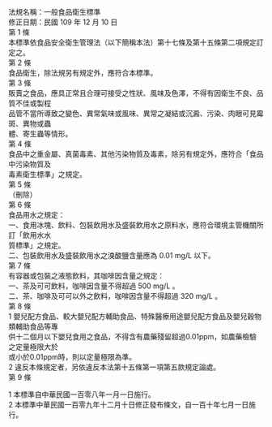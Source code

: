 法規名稱：一般食品衛生標準  
修正日期：民國 109 年 12 月 10 日  
第 1 條  
本標準依食品安全衛生管理法（以下簡稱本法）第十七條及第十五條第二項規定訂定之。  
第 2 條  
食品衛生，除法規另有規定外，應符合本標準。  
第 3 條  
販賣之食品，應具正常且合理可接受之性狀、風味及色澤，不得有因衛生不良、品質不佳或製程  
品管不當所導致之變色、異常氣味或風味、異常之凝結或沉澱、污染、肉眼可見霉斑、異物或蟲  
體、寄生蟲等情形。  
第 4 條  
食品中之重金屬、真菌毒素、其他污染物質及毒素，除另有規定外，應符合「食品中污染物質及  
毒素衛生標準」之規定。  
第 5 條  
（刪除）  
第 6 條  
食品用水之規定：  
一、食用冰塊、飲料、包裝飲用水及盛裝飲用水之原料水，應符合環境主管機關所訂「飲用水水  
質標準」之規定。  
二、包裝飲用水及盛裝飲用水之溴酸鹽含量應為 0.01 mg/L 以下。  
第 7 條  
有容器或包裝之液態飲料，其咖啡因含量之規定：  
一、茶及可可飲料，咖啡因含量不得超過 500 mg/L 。  
二、茶、咖啡及可可以外之飲料，咖啡因含量不得超過 320 mg/L 。  
第 8 條  
1 嬰兒配方食品、較大嬰兒配方輔助食品、特殊醫療用途嬰兒配方食品及嬰兒穀物類輔助食品等專  
供十二個月以下嬰兒食用之食品，不得含有農藥殘留超過0.01ppm，如農藥檢驗之定量極限大於  
或小於0.01ppm時，則以定量極限為準。  
2 違反本條規定者，另依違反本法第十五條第一項第五款規定論處。  
第 9 條  


1 本標準自中華民國一百零八年一月一日施行。  
2 本標準中華民國一百零九年十二月十日修正發布條文，自一百十年七月一日施行。  


